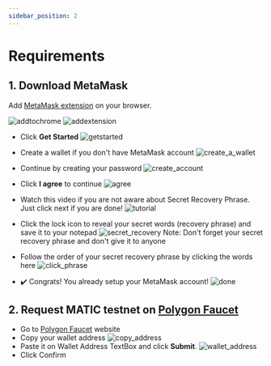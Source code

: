 ```yaml
---
sidebar_position: 2
---
```


# Requirements

## 1. Download MetaMask
Add [MetaMask extension](https://chrome.google.com/webstore/detail/metamask/nkbihfbeogaeaoehlefnkodbefgpgknn?hl=en) on your browser.

![addtochrome](https://user-images.githubusercontent.com/73097560/202358029-cddd9c66-1acc-4ef9-a41c-0103ff1d53b1.png)
![addextension](https://user-images.githubusercontent.com/73097560/202358074-8b56749d-fbd9-413c-9062-c3dbe46b506f.png)

- Click **Get Started**
![getstarted](https://user-images.githubusercontent.com/73097560/202358117-809069f3-7b65-4889-9936-381497bcfb50.PNG)

- Create a wallet if you don't have MetaMask account
![create_a_wallet](https://user-images.githubusercontent.com/73097560/202358199-f7a83ab7-0700-44d7-89f9-8c34fae1c70a.PNG)

- Continue by creating your password
![create_account](https://user-images.githubusercontent.com/73097560/202358252-3eb3243f-eaa7-4abb-a142-d1b966cc1516.PNG)

- Click **I agree** to continue
![agree](https://user-images.githubusercontent.com/73097560/202358327-709680ba-0e2d-4b46-b457-b79ae0e5a251.png)

- Watch this video if you are not aware about Secret Recovery Phrase. Just click next if you are done!
![tutorial](https://user-images.githubusercontent.com/73097560/202358378-0bf32497-2de5-4ed5-834e-ea3b6fded933.PNG)

- Click the lock icon to reveal your secret words (recovery phrase) and save it to your notepad
![secret_recovery](https://user-images.githubusercontent.com/73097560/202359091-6d476294-3f92-4880-9771-ab13cca936a0.PNG)
Note: Don't forget your secret recovery phrase and don't give it to anyone

- Follow the order of your secret recovery phrase by clicking the words here
![click_phrase](https://user-images.githubusercontent.com/73097560/202358400-9f5adf86-cfe3-42f3-b6ba-2a929a516c63.PNG)

- ✔️ Congrats! You already setup your MetaMask account!
![done](https://user-images.githubusercontent.com/73097560/202358465-2f0d6721-533c-424b-9721-64c9f3d8a258.PNG)

## 2. Request MATIC testnet on [Polygon Faucet](https://faucet.polygon.technology/)

- Go to [Polygon Faucet](https://faucet.polygon.technology/) website
- Copy your wallet address ![copy_address](https://user-images.githubusercontent.com/73097560/202360072-fdba769a-4ef3-4a4a-8a01-c708280031fd.png)
- Paste it on Wallet Address TextBox and click **Submit**. ![wallet_address](https://user-images.githubusercontent.com/73097560/202360123-0aacfd0b-5126-4bb5-bf2a-89a108a69665.png)
- Click Confirm

